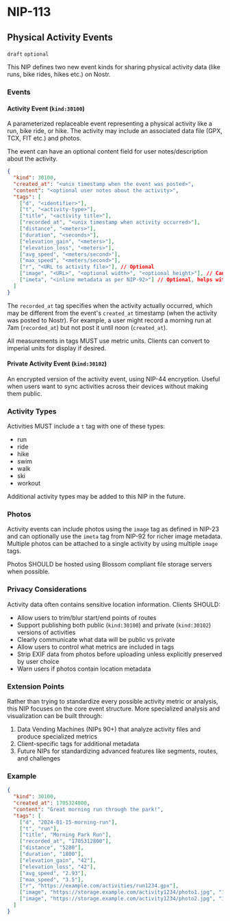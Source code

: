 # NIP-113
## Physical Activity Events
`draft` `optional`

This NIP defines two new event kinds for sharing physical activity data (like runs, bike rides, hikes etc.) on Nostr.

### Events

#### Activity Event (`kind:30100`)
A parameterized replaceable event representing a physical activity like a run, bike ride, or hike. The activity may include an associated data file (GPX, TCX, FIT etc.) and photos.

The event can have an optional content field for user notes/description about the activity.

```json
{
  "kind": 30100,
  "created_at": "<unix timestamp when the event was posted>",
  "content": "<optional user notes about the activity>",
  "tags": [
    ["d", "<identifier>"],
    ["t", "<activity-type>"],
    ["title", "<activity title>"],
    ["recorded_at", "<unix timestamp when activity occurred>"],
    ["distance", "<meters>"],
    ["duration", "<seconds>"],
    ["elevation_gain", "<meters>"],
    ["elevation_loss", "<meters>"],
    ["avg_speed", "<meters/second>"],
    ["max_speed", "<meters/second>"],
    ["r", "<URL to activity file>"], // Optional
    ["image", "<URL>", "<optional width>", "<optional height>"], // Can have multiple image tags
    ["imeta", "<inline metadata as per NIP-92>"] // Optional, helps with image handling
  ]
}
```

The `recorded_at` tag specifies when the activity actually occurred, which may be different from the event's `created_at` timestamp (when the activity was posted to Nostr). For example, a user might record a morning run at 7am (`recorded_at`) but not post it until noon (`created_at`).

All measurements in tags MUST use metric units. Clients can convert to imperial units for display if desired.

#### Private Activity Event (`kind:30102`) 
An encrypted version of the activity event, using NIP-44 encryption. Useful when users want to sync activities across their devices without making them public.

### Activity Types
Activities MUST include a `t` tag with one of these types:
- run
- ride 
- hike
- swim
- walk
- ski
- workout

Additional activity types may be added to this NIP in the future.

### Photos
Activity events can include photos using the `image` tag as defined in NIP-23 and can optionally use the `imeta` tag from NIP-92 for richer image metadata. Multiple photos can be attached to a single activity by using multiple `image` tags.

Photos SHOULD be hosted using Blossom compliant file storage servers when possible.

### Privacy Considerations
Activity data often contains sensitive location information. Clients SHOULD:
- Allow users to trim/blur start/end points of routes
- Support publishing both public (`kind:30100`) and private (`kind:30102`) versions of activities
- Clearly communicate what data will be public vs private
- Allow users to control what metrics are included in tags
- Strip EXIF data from photos before uploading unless explicitly preserved by user choice
- Warn users if photos contain location metadata

### Extension Points
Rather than trying to standardize every possible activity metric or analysis, this NIP focuses on the core event structure. More specialized analysis and visualization can be built through:

1. Data Vending Machines (NIPs 90+) that analyze activity files and produce specialized metrics
2. Client-specific tags for additional metadata
3. Future NIPs for standardizing advanced features like segments, routes, and challenges

### Example
```json
{
  "kind": 30100,
  "created_at": 1705324800,
  "content": "Great morning run through the park!",
  "tags": [
    ["d", "2024-01-15-morning-run"],
    ["t", "run"], 
    ["title", "Morning Park Run"],
    ["recorded_at", "1705312800"],
    ["distance", "5280"],
    ["duration", "1800"],
    ["elevation_gain", "42"],
    ["elevation_loss", "42"],
    ["avg_speed", "2.93"],
    ["max_speed", "3.5"],
    ["r", "https://example.com/activities/run1234.gpx"],
    ["image", "https://storage.example.com/activity1234/photo1.jpg", "1200", "800"],
    ["image", "https://storage.example.com/activity1234/photo2.jpg", "1200", "800"]
  ]
}
```